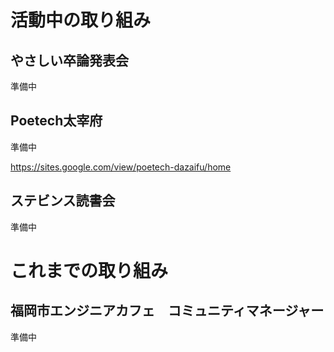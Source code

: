 # 活動中の取り組み

## やさしい卒論発表会
準備中

## Poetech太宰府
準備中

https://sites.google.com/view/poetech-dazaifu/home

## ステビンス読書会
準備中


# これまでの取り組み

## 福岡市エンジニアカフェ　コミュニティマネージャー
準備中
